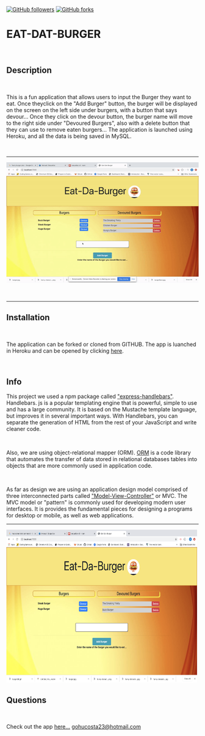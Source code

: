[![GitHub followers](https://img.shields.io/github/followers/gohucosta23.svg?style=social&label=Follow&maxAge=2592000)](https://github.com/gohucosta23?tab=followers)
[![GitHub forks](https://img.shields.io/github/forks/gohucosta23/README-generator?style=social&label=Fork&maxAge=2592000)](https://GitHub.com/gohucosta23)


# EAT-DAT-BURGER
<br>

## Description
<br>
<p>This is a fun application that allows users to input the Burger they want to eat. Once theyclick on the "Add Burger" button, the burger will be displayed on the screen on the left side under burgers, with a button that says devour... Once they click on the devour button, the burger name will move to the right side under "Devoured Burgers", also with a delete button that they can use to remove eaten burgers... The application is launched using Heroku, and all the data is being saved in MySQL.</p>
<br>
<hr>

![Installation Demo](public/assets/images/burgerGif.gif)

<br>
<hr>

## Installation
<br>
<p>The application can be forked or cloned from GITHUB. The app is luanched in Heroku and can be opened by clicking <a href = "https://stormy-taiga-53566.herokuapp.com/"> here</a>. </p>

<br>

## Info

<p>This project we used a npm package called <a href ="https://www.npmjs.com/package/express-handlebars">"express-handlebars"</a>. Handlebars. js is a popular templating engine that is powerful, simple to use and has a large community. It is based on the Mustache template language, but improves it in several important ways. With Handlebars, you can separate the generation of HTML from the rest of your JavaScript and write cleaner code.</p>
<br>
<p> Also, we are using object-relational mapper (ORM). <a href = "https://www.js-data.io/docs/what-is-an-orm">ORM</a> is a code library that automates the transfer of data stored in relational databases tables into objects that are more commonly used in application code. </p>
<br>
<p> As far as design we are using an application design model comprised of three interconnected parts called  <a href = "https://en.wikipedia.org/wiki/Model%E2%80%93view%E2%80%93controller">"Model-View-Controller"</a> or MVC. The MVC model or "pattern" is commonly used for developing modern user interfaces. It is provides the fundamental pieces for designing a programs for desktop or mobile, as well as web applications.

<br>
<hr>

<img src = "public/assets/images/burgerpic.png" alt = "screen shot of npm start" width ="500px" height = "400px">

## Questions
<br>
<p>Check out the app <a href = "https://stormy-taiga-53566.herokuapp.com/" target = "blank">here...</a>
<a href = "mailto:gohucosta23@hotmail.com">gohucosta23@hotmail.com</a> 

